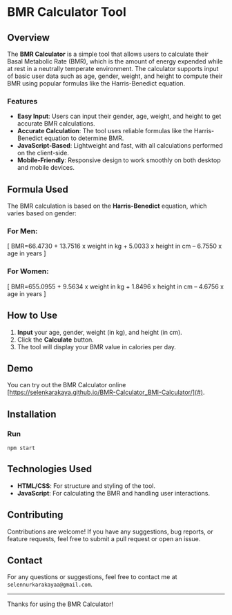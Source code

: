# BMR Calculator Tool

## Overview

The **BMR Calculator** is a simple tool that allows users to calculate their Basal Metabolic Rate (BMR), which is the amount of energy expended while at rest in a neutrally temperate environment. The calculator supports input of basic user data such as age, gender, weight, and height to compute their BMR using popular formulas like the Harris-Benedict equation.

### Features

- **Easy Input**: Users can input their gender, age, weight, and height to get accurate BMR calculations.
- **Accurate Calculation**: The tool uses reliable formulas like the Harris-Benedict equation to determine BMR.
- **JavaScript-Based**: Lightweight and fast, with all calculations performed on the client-side.
- **Mobile-Friendly**: Responsive design to work smoothly on both desktop and mobile devices.

## Formula Used

The BMR calculation is based on the **Harris-Benedict** equation, which varies based on gender:

### For Men:

\[
BMR=66.4730 + 13.7516 x weight in kg + 5.0033 x height in cm – 6.7550 x age in years
\]

### For Women:

\[
BMR=655.0955 + 9.5634 x weight in kg + 1.8496 x height in cm – 4.6756 x age in years
\]

## How to Use

1. **Input** your age, gender, weight (in kg), and height (in cm).
2. Click the **Calculate** button.
3. The tool will display your BMR value in calories per day.

## Demo

You can try out the BMR Calculator online [https://selenkarakaya.github.io/BMR-Calculator_BMI-Calculator/](#).

## Installation

### Run

`npm start`

## Technologies Used

- **HTML/CSS**: For structure and styling of the tool.
- **JavaScript**: For calculating the BMR and handling user interactions.

## Contributing

Contributions are welcome! If you have any suggestions, bug reports, or feature requests, feel free to submit a pull request or open an issue.

## Contact

For any questions or suggestions, feel free to contact me at `selennurkarakayaa@gmail.com`.

---

Thanks for using the BMR Calculator!
